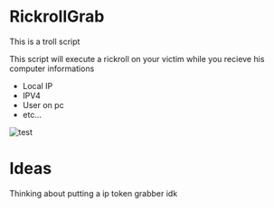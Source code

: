 # RickrollGrab
This is a troll script

This script will execute a rickroll on your victim while you recieve his computer informations
- Local IP
- IPV4
- User on pc
- etc...

![test](https://user-images.githubusercontent.com/109004138/216724514-2c97a7b3-6298-4180-973d-4b7545d8bd5a.png)


# Ideas

Thinking about putting a ip token grabber idk



